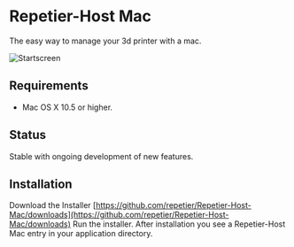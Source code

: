 # Repetier-Host Mac

The easy way to manage your 3d printer with a mac.

![Startscreen](https://github.com/repetier/Repetier-Host-Mac/raw/master/docs/screenshots/startscreen.png)

## Requirements

* Mac OS X 10.5 or higher.

## Status

Stable with ongoing development of new features.

## Installation

Download the Installer [https://github.com/repetier/Repetier-Host-Mac/downloads](https://github.com/repetier/Repetier-Host-Mac/downloads)
Run the installer.
After installation you see a Repetier-Host Mac entry in your application directory.